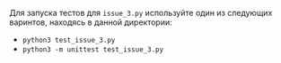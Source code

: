 Для запуска тестов для `issue_3.py` используйте один из следующих варинтов, находясь в данной директории:
- `python3 test_issue_3.py`
- `python3 -m unittest test_issue_3.py`
